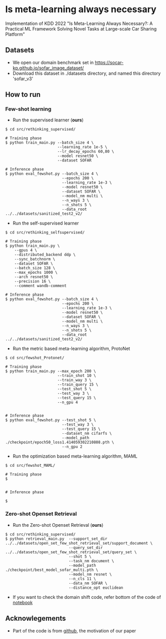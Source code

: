 # Is meta-learning always necessary
Implementation of KDD 2022 "Is Meta-Learning Always Necessary?: A Practical ML Framework Solving Novel Tasks at Large-scale Car Sharing Platform"

## Datasets
- We open our domain benchmark set in https://socar-kp.github.io/sofar_image_dataset/
- Download this dataset in ./datasets directory, and named this directory 'sofar_v3'

## How to run
### Few-shot learning
- Run the supervised learner (**ours**)
```shell
$ cd src/rethinking_supervised/

# Training phase
$ python train_main.py --batch_size 4 \
                       --learning_rate 1e-5 \
                       --lr_decay_epochs 60,80 \
                       --model resnet50 \
                       --dataset SOFAR 

# Inference phase          
$ python eval_fewshot.py --batch_size 4 \
                         --epochs 200 \
                         --learning_rate 1e-3 \
                         --model resnet50 \
                         --dataset SOFAR \
                         --model_nm multi \
                         --n_ways 3 \
                         --n_shots 5 \
                         --data_root ../../datasets/sanitized_test2_v2/  
```
- Run the self-supervised learner
```shell
$ cd src/rethinking_selfsupervised/

# Training phase
$ python train_main.py \
    --gpus 4 \
    --distributed_backend ddp \
    --sync_batchnorm \
    --dataset SOFAR \
    --batch_size 128 \
    --max_epochs 1000 \
    --arch resnet50 \
    --precision 16 \
    --comment wandb-comment

# Inference phase
$ python eval_fewshot.py --batch_size 4 \
                         --epochs 200 \
                         --learning_rate 1e-3 \
                         --model resnet50 \
                         --dataset SOFAR \
                         --model_nm multi \
                         --n_ways 3 \
                         --n_shots 5 \
                         --data_root ../../datasets/sanitized_test2_v2/  
```
- Run the metric based meta-learning algorithm, ProtoNet
```shell
$ cd src/fewshot_Protonet/

# Training phase
$ python train_main.py --max_epoch 200 \
                       --train_shot 10 \
                       --train_way 3 \
                       --train_query 15 \
                       --test_shot 5 \
                       --test_way 3 \
                       --test_query 15 \
                       --n_gpu 4 
                       

# Inference phase
$ python eval_fewshot.py --test_shot 5 \
                         --test_way 3 \
                         --test_query 15 \
                         --dataset_nm cifarfs \
                         --model_path ./checkpoint/epoch50_loss1.414059302210808.pth \
                         --n_gpu 2 

```
- Run the optimization based meta-learning algorithm, MAML
```shell
$ cd src/fewshot_MAML/

# Training phase
$


# Inference phase

$
```

### Zero-shot Openset Retrieval
- Run the Zero-shot Openset Retrieval (**ours**)
```shell
$ cd src/rethinking_supervised/
$ python retrieval_main.py  --support_set_dir ../../datasets/open_set_few_shot_retrieval_set/support_document \
                            --query_set_dir ../../datasets/open_set_few_shot_retrieval_set/query_set \
                            --shot 5 \
                            --task_nm document \
                            --model_path ./checkpoint/best_model_sofar_multi.pth \
                            --model_nm resnet \
                            --n_cls 11 \
                            --data_nm SOFAR \
                            --distance_opt euclidean
```
- If you want to check the domain shift code, refer bottom of the code of [notebook](https://github.com/socar-esther/Is_meta_learning_always_necessary/blob/master/src/rethinking_supervised/scratch_notebook/supervised_script.ipynb)


## Acknowlegements
- Part of the code is from [github](https://github.com/WangYueFt/rfs), the motivation of our paper
